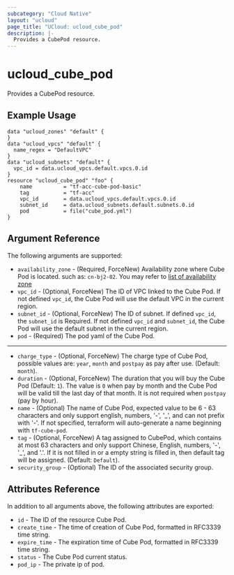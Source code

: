 ```yaml
---
subcategory: "Cloud Native"
layout: "ucloud"
page_title: "UCloud: ucloud_cube_pod"
description: |-
  Provides a CubePod resource.
---
```


# ucloud_cube_pod

Provides a CubePod resource.

## Example Usage

```hcl
data "ucloud_zones" "default" {
}
data "ucloud_vpcs" "default" {
  name_regex = "DefaultVPC"
}
data "ucloud_subnets" "default" {
  vpc_id = data.ucloud_vpcs.default.vpcs.0.id
}
resource "ucloud_cube_pod" "foo" {
	name  	 	  = "tf-acc-cube-pod-basic"
	tag           = "tf-acc"
    vpc_id        = data.ucloud_vpcs.default.vpcs.0.id
    subnet_id     = data.ucloud_subnets.default.subnets.0.id
    pod           = file("cube_pod.yml")
}
```

## Argument Reference

The following arguments are supported:

* `availability_zone` - (Required, ForceNew) Availability zone where Cube Pod is located. such as: `cn-bj2-02`. You may refer to [list of availability zone](https://docs.ucloud.cn/api/summary/regionlist)
* `vpc_id` - (Optional, ForceNew) The ID of VPC linked to the Cube Pod. If not defined `vpc_id`, the Cube Pod will use the default VPC in the current region.
* `subnet_id` - (Optional, ForceNew) The ID of subnet. If defined `vpc_id`, the `subnet_id` is Required. If not defined `vpc_id` and `subnet_id`, the Cube Pod will use the default subnet in the current region.
* `pod` - (Required) The pod yaml of the Cube Pod.

- - -

* `charge_type` - (Optional, ForceNew) The charge type of Cube Pod, possible values are: `year`, `month` and `postpay` as pay after use. (Default: `month`).
* `duration` - (Optional, ForceNew) The duration that you will buy the Cube Pod (Default: `1`). The value is `0` when pay by month and the Cube Pod will be valid till the last day of that month. It is not required when `postpay` (pay by hour).
* `name` - (Optional) The name of Cube Pod, expected value to be 6 - 63 characters and only support english, numbers, '-', '_', and can not prefix with '-'. If not specified, terraform will auto-generate a name beginning with `tf-cube-pod`.
* `tag` - (Optional, ForceNew) A tag assigned to CubePod, which contains at most 63 characters and only support Chinese, English, numbers, '-', '_', and '.'. If it is not filled in or a empty string is filled in, then default tag will be assigned. (Default: `Default`).
* `security_group` - (Optional) The ID of the associated security group.

## Attributes Reference

In addition to all arguments above, the following attributes are exported:

* `id` - The ID of the resource Cube Pod.
* `create_time` - The time of creation of Cube Pod, formatted in RFC3339 time string.
* `expire_time` - The expiration time of Cube Pod, formatted in RFC3339 time string.
* `status` - The Cube Pod current status. 
* `pod_ip` - The private ip of pod.
